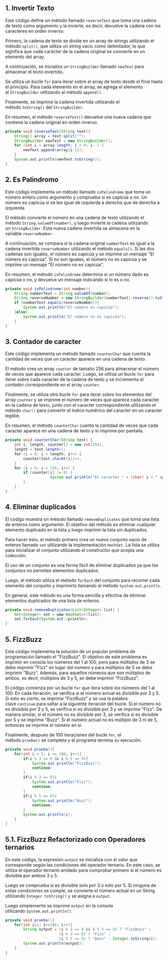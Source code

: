 ## 1. Invertir Texto

Este código define un método llamado `reverseText` que toma una cadena de texto como argumento y la invierte, es decir, devuelve la cadena con los caracteres en orden inverso.

Primero, la cadena de texto se divide en un array de strings utilizando el método `split()`, que utiliza un string vacío como delimitador, lo que significa que cada carácter de la cadena original se convierte en un elemento del array.

A continuación, se inicializa un `StringBuilder` llamado `newText` para almacenar el texto invertido.

Se utiliza un bucle `for` para iterar sobre el array de texto desde el final hasta el principio. Para cada elemento en el array, se agrega el elemento al `StringBuilder` utilizando el método `append()`.

Finalmente, se imprime la cadena invertida utilizando el método `toString()` del `StringBuilder`.

En resumen, el método `reverseText()` devuelve una nueva cadena que contiene la cadena original en orden inverso.

```java
private void reverseText(String text){
	String[] array = text.split("");
	StringBuilder newText = new StringBuilder();
	for (int i = array.length; i > 0; i--) {
		newText.append(array[i-1]);
	}
	System.out.println(newText.toString());
}

```

## 2. Es Palindromo

Este código implementa un método llamado `isPalindrome` que toma un número entero como argumento y comprueba si es capicúa o no. Un número es capicúa si se lee igual de izquierda a derecha que de derecha a izquierda.

El método convierte el número en una cadena de texto utilizando el método `String.valueOf(number)`, y luego invierte la cadena utilizando un `StringBuilder`. Esta nueva cadena invertida se almacena en la variable `reverseNumber`.

A continuación, se compara si la cadena original `numberText` es igual a la cadena invertida `reverseNumber` utilizando el método `equals()`. Si las dos cadenas son iguales, el número es capicúa y se imprime un mensaje "El número es capicúa". Si no son iguales, el número no es capicúa y se imprime un mensaje "El número no es capicúa".

En resumen, el método `isPalindrome` determina si un número dado es capicúa o no, y devuelve un mensaje indicando si lo es o no.

```java
private void isPalindrome(int number){
	String numberText = String.valueOf(number);
	String reverseNumber = new StringBuilder(numberText).reverse().toString();
	if (numberText.equals(reverseNumber)){
		System.out.println("El número es capicúa");
	}else{
		System.out.println("El número no es capicúa");
	}
}

```

## 3. Contador de caracter

Este código implementa un método llamado `counterChar` que cuenta la cantidad de veces que un caracter aparece en una cadena de texto.

El método crea un array `counter` de tamaño 256 para almacenar el número de veces que aparece cada caracter. Luego, se utiliza un bucle `for` para iterar sobre cada caracter de la cadena de texto y se incrementa el contador correspondiente en el array `counter`.

Finalmente, se utiliza otro bucle `for` para iterar sobre los elementos del array `counter` y se imprime el número de veces que aparece cada caracter en la cadena de texto, junto con el caracter correspondiente utilizando el método `char()` para convertir el índice numérico del caracter en un caracter legible.

En resumen, el método `counterChar` cuenta la cantidad de veces que cada caracter aparece en una cadena de texto y lo imprime por pantalla.

```java
private void counterChar(String text) {
	int i, length, counter[] = new int[256];
	length = text.length();
	for (i = 0; i < length; i++) {
		counter[text.charAt(i)]++;
	}
	for (i = 0; i < 256; i++) {
		if (counter[i] != 0) {
					System.out.println("El caracter " + (char) i + " aparece " + counter[i] + " veces");
		}
	}
}

```

## 4. Eliminar duplicados

El código muestra un método llamado `removeDuplicates` que toma una lista de enteros como argumento. El objetivo del método es eliminar cualquier elemento duplicado en la lista y luego imprimir la lista sin duplicados.

Para hacer esto, el método primero crea un nuevo conjunto vacío de enteros llamado `set` utilizando la implementación `HashSet`. La lista se utiliza para inicializar el conjunto utilizando el constructor que acepta una colección.

El uso de un conjunto es una forma fácil de eliminar duplicados ya que los conjuntos no permiten elementos duplicados.

Luego, el método utiliza el método `forEach` del conjunto para recorrer cada elemento del conjunto y imprimirlo llamando al método `System.out.println`.

En general, este método es una forma sencilla y efectiva de eliminar elementos duplicados de una lista de enteros.

```java
private void removeDuplicates(List<Integer> list) {
	Set<Integer> set = new HashSet<>(list);
	set.forEach(System.out::println);
}
```

## 5. FizzBuzz

Este código implementa la solución de un popular problema de programación llamado el "FizzBuzz". El objetivo de este problema es imprimir en consola los números del 1 al 100, pero para múltiplos de 3 se debe imprimir "Fizz" en lugar del número y para múltiplos de 5 se debe imprimir "Buzz". Además, para aquellos números que son múltiplos de ambos, es decir, múltiplos de 3 y 5, se debe imprimir "FizzBuzz".

El código comienza por un bucle `for` que itera sobre los números del 1 al 100. En cada iteración, se verifica si el número actual es divisible por 3 y 5. Si esto es cierto, se imprime "FizzBuzz" y se usa la palabra clave `continue` para saltar a la siguiente iteración del bucle. Si el número no es divisible por 3 y 5, se verifica si es divisible por 3 y se imprime "Fizz". De manera similar, si el número no es divisible por 3, se verifica si es divisible por 5 y se imprime "Buzz". Si el número actual no es múltiplo de 3 ni de 5, entonces se imprime el número en sí.

Finalmente, después de 100 iteraciones del bucle `for`, el método `prueba()` se completa y el programa termina su ejecución.

```java
private void prueba(){
	for(int i = 1; i <= 100; i++){
		if(i % 3 == 0 && i % 5 == 0){
			System.out.println("FizzBuzz");
			continue;
		}
		if(i % 3 == 0){
			System.out.println("Fizz");
			continue;
		}
		if(i % 5 == 0){
			System.out.println("Buzz");
			continue;
		}
		System.out.println(i);
	}
}
```

## 5.1. FizzBuzz Refactorizado con Operadores ternarios

En este código, la expresión `output` se inicializa con el valor que corresponde según las condiciones del operador ternario. En este caso, se utiliza el operador ternario anidado para comprobar primero si el número es divisible por ambos 3 y 5.

Luego se comprueba si es divisible solo por 3 o solo por 5. Si ninguna de estas condiciones se cumple, se convierte el número actual en un String utilizando `Integer.toString()` y se asigna a `output`.

Luego simplemente se imprime `output` en la consola utilizando `System.out.println()`.

```java
private void prueba(){
    for(int i=1; i<=100; i++){
        String output = (i % 3 == 0 && i % 5 == 0) ? "FizzBuzz" :
                        (i % 3 == 0) ? "Fizz" :
                        (i % 5 == 0) ? "Buzz" : Integer.toString(i);
        System.out.println(output);
    }
}
```